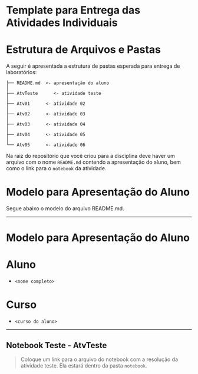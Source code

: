 # Template para Entrega das Atividades Individuais

# Estrutura de Arquivos e Pastas

A seguir é apresentada a estrutura de pastas esperada para entrega de laboratórios:

~~~
├── README.md  <- apresentação do aluno
│
├── AtvTeste      <- atividade teste
│
├── Atv01      <- atividade 02
│
├── Atv02      <- atividade 03
│
├── Atv03      <- atividade 04
│
├── Atv04      <- atividade 05
│
└── Atv05      <- atividade 06
~~~

Na raiz do repositório que você criou para a disciplina deve haver um arquivo com o nome `README.md` contendo a apresentação do aluno, bem como o link para o `notebook` da atividade.

# Modelo para Apresentação do Aluno

Segue abaixo o modelo do arquivo README.md.

<hr>

# Modelo para Apresentação do Aluno

# Aluno
* `<nome completo>` 

# Curso
* `<curso do aluno>`

<hr>

## Notebook Teste - AtvTeste

> Coloque um link para o arquivo do notebook com a resolução da atividade teste. Ela estará dentro da pasta `notebook`.




